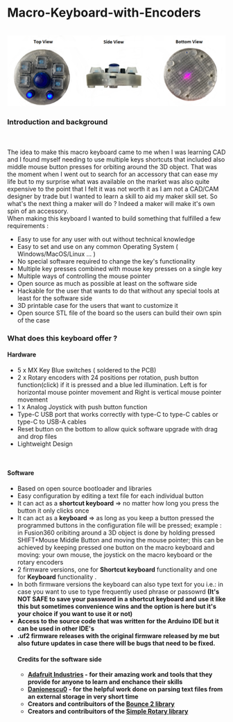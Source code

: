 <h1> Macro-Keyboard-with-Encoders</h1>
<br>
<img src="Kb-github.png">
<br>
<h3> Introduction and background </h3>
<br>
<br>
The idea to make this macro keyboard came to me when I was learning CAD and I found myself needing to use multiple keys shortcuts that included also middle mouse button presses for orbiting around the 3D object.
That was the moment when I went out to search for an accessory that can ease my life but to my surprise what was available on the market was also quite expensive to the point that I felt it was not worth it as I am not a CAD/CAM designer by trade but I wanted to learn a skill to aid my maker skill set. So what's the next thing a maker will do ? Indeed a maker will make it's own spin of an accessory. <br>
When making this keyboard I wanted to build something that fulfilled a few requirements :
<ul>
  <li> Easy to use for any user with out without technical knowledge</li>
  <li> Easy to set and use on any common Operating System ( Windows/MacOS/Linux ... ) </li>
  <li> No special software required to change the key's functionality</li>
  <li> Multiple key presses combined with mouse key presses on a single key </li>
  <li> Multiple ways of controlling the mouse pointer</li>
  <li> Open source as much as possible at least on the software side </li>
  <li> Hackable for the user that wants to do that without any special tools at least for the software side</li>
  <li> 3D printable case for the users that want to customize it</li>
  <li> Open source STL file of the board so the users can build their own spin of the case </li>
</ul>

<h3> What does this keyboard offer ?</h3>

<h4> Hardware </h4>
<ul>
  <li> 5 x MX Key Blue switches ( soldered to the PCB)</li>
  <li> 2 x Rotary encoders with 24 positions per rotation, push button function(click) if it is pressed and a blue led illumination. Left is for horizontal mouse pointer movement and Right is vertical mouse pointer movement</li>
  <li> 1 x Analog Joystick with push button function </li>
  <li> Type-C USB port that works correctly with type-C to type-C cables or type-C to USB-A cables </li>
  <li> Reset button on the bottom to allow quick software upgrade with drag and drop files</li>
  <li> Lightweight Design</li>
</ul>
<br>
<h4> Software </h4>
 <ul>
  <li> Based on open source bootloader and libraries </li>
  <li> Easy configuration by editing a text file for each individual button</li>
  <li> It can act as a <b>shortcut keyboard</b> => no matter how long you press the button it only clicks once </li>
  <li> It can act as a <b>keyboard</b> => as long as you keep a button pressed the programmed buttons in the configuration file will be pressed; example : in Fusion360 oribiting around a 3D object is done by holding pressed SHIFT+Mouse Middle Button and moving the mouse pointer; this can be achieved by keeping pressed one button on the macro keyboard and moving: your own mouse, the joystick on the macro keyboard or the rotary encoders  </li>
  <li> 2 firmware versions, one for <b>Shortcut keyboard</b> functionality and one for <b>Keyboard</b> functionality .</li>
  <li> In both firmware versions the keyboard can also type text for you i.e.: in case you want to use to type frequently used phrase or passowrd <b>(It's NOT SAFE to save your password in a shortcut keyboard and use it like this but sometimes convenience wins and the option is here but it's your choice if you want to use it or not)</li>
  <li> Access to the source code that was written for the Arduino IDE but it can be used in other IDE's</li>
  <li> .uf2 firmware releases with the original firmware released by me but also future updates in case there will be bugs that need to be fixed.</li>
  
  
<h4> Credits for the software side </h3>
  <ul>
  <li> <a href="https://github.com/adafruit">Adafruit Industries</a> - for their amazing work and tools that they provide for anyone to learn and enchance their skills</li>
  <li> <a href="https://github.com/danionescu0/arduino">Danionescu0</a> - for the helpful work done on parsing text files from an external storage in very short time </li>
  <li> Creators and contribuitors of the <a href="https://github.com/thomasfredericks/Bounce2">Bounce 2 library</a></li>
  <li> Creators and contribuitors of the <a href="https://github.com/mprograms/SimpleRotary">Simple Rotary library</a></li>
 </ul>
